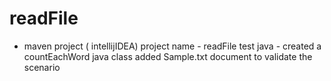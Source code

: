 # readFile
 - maven project ( intellijIDEA)
 project name - readFile
 test java - created a countEachWord java class
 added Sample.txt document to validate the scenario
